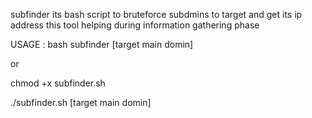 subfinder its bash script to bruteforce subdmins to target and get its ip address this tool helping during information gathering phase 


USAGE : bash subfinder [target main domin] 

or 

chmod +x subfinder.sh 


./subfinder.sh [target main domin]
